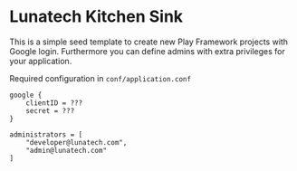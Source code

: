 Lunatech Kitchen Sink
=================================

This is a simple seed template to create new Play Framework projects with Google login. Furthermore you can define admins with extra privileges for your application.

Required configuration in `conf/application.conf`

```
google {
    clientID = ???
    secret = ???
}

administrators = [
    "developer@lunatech.com",
    "admin@lunatech.com"
]
```
